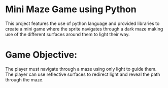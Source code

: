 # Mini Maze Game using Python
This project features the use of python language and provided libraries to create a mini game where the sprite navigates through a dark maze making use of the different surfaces around them to light their way.


# Game Objective: 
The player must navigate through a maze using only light to guide them. The player can use reflective surfaces to redirect light and reveal the path through the maze.
